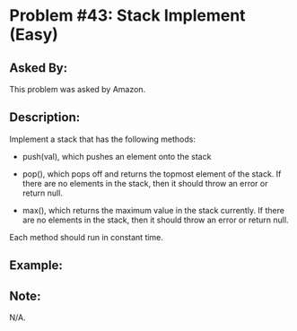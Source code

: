 # Problem #43: Stack Implement (Easy)

## Asked By:

This problem was asked by Amazon.

## Description:
 
Implement a stack that has the following methods:

- push(val), which pushes an element onto the stack

- pop(), which pops off and returns the topmost element of the stack. If there are no elements in the stack, then it should throw an error or return null.

- max(), which returns the maximum value in the stack currently. If there are no elements in the stack, then it should throw an error or return null.  

Each method should run in constant time.

## Example:



## Note:

N/A.

